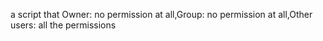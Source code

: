 a script that Owner: no permission at all,Group: no permission at all,Other users: all the permissions
